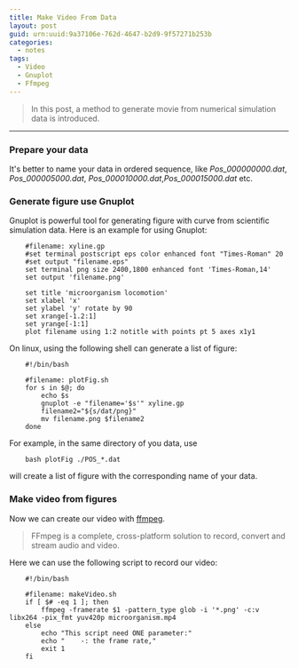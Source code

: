 ```yaml
---
title: Make Video From Data
layout: post
guid: urn:uuid:9a37106e-762d-4647-b2d9-9f57271b253b
categories:
  - notes
tags:
  - Video
  - Gnuplot
  - Ffmpeg
---
```



> In this post, a method to generate movie from numerical simulation data is introduced.


---

### Prepare your data
It's better to name your data in ordered sequence, like *Pos_000000000.dat*, *Pos_000005000.dat*,
*Pos_000010000.dat*,*Pos_000015000.dat* etc.

### Generate figure use Gnuplot
Gnuplot is powerful tool for generating figure with curve from scientific simulation data. Here is an example
for using Gnuplot:

```
    #filename: xyline.gp
    #set terminal postscript eps color enhanced font "Times-Roman" 20
    #set output "filename.eps"
    set terminal png size 2400,1800 enhanced font 'Times-Roman,14'
    set output 'filename.png'
    
    set title 'microorganism locomotion'
    set xlabel 'x'
    set ylabel 'y' rotate by 90
    set xrange[-1.2:1]
    set yrange[-1:1]
    plot filename using 1:2 notitle with points pt 5 axes x1y1
```

On linux, using the following shell can generate a list of figure:

```
    #!/bin/bash
    
    #filename: plotFig.sh
    for s in $@; do
        echo $s
        gnuplot -e "filename='$s'" xyline.gp
        filename2="${s/dat/png}"
        mv filename.png $filename2
    done
```

For example, in the same directory of you data, use

```
    bash plotFig ./POS_*.dat
```

will create a list of figure with the corresponding name of your data.

### Make video from figures
Now we can create our video with [ffmpeg](https://ffmpeg.org/). 

> FFmpeg is a complete, cross-platform solution to record, convert and stream audio and video.

Here we can use the following script to record our video:

```
    #!/bin/bash
    
    #filename: makeVideo.sh
    if [ $# -eq 1 ]; then
        ffmpeg -framerate $1 -pattern_type glob -i '*.png' -c:v libx264 -pix_fmt yuv420p microorganism.mp4
    else
        echo "This script need ONE parameter:"
        echo "    -: the frame rate,"
        exit 1
    fi
```
